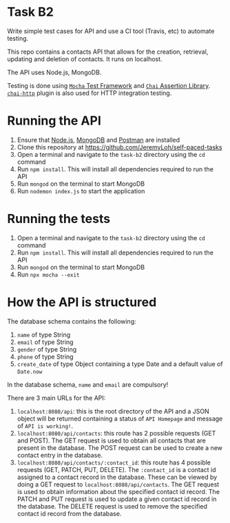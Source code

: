 # Task B2

Write simple test cases for API and use a CI tool (Travis, etc) to automate testing.

This repo contains a contacts API that allows for the creation, retrieval, updating and deletion of contacts. It runs on localhost.

The API uses Node.js, MongoDB.

Testing is done using [`Mocha` Test Framework](https://mochajs.org/) and [`Chai` Assertion Library](https://www.chaijs.com/). [`chai-http`](https://www.chaijs.com/plugins/chai-http/) plugin is also used for HTTP integration testing.

# Running the API

1. Ensure that [Node.js](https://nodejs.org/en/), [MongoDB](https://www.mongodb.com/try/download/community) and [Postman](https://www.postman.com/downloads/) are installed
1. Clone this repository at https://github.com/JeremyLoh/self-paced-tasks
1. Open a terminal and navigate to the `task-b2` directory using the `cd` command
1. Run `npm install`. This will install all dependencies required to run the API
1. Run `mongod` on the terminal to start MongoDB
1. Run `nodemon index.js` to start the application

# Running the tests

1. Open a terminal and navigate to the `task-b2` directory using the `cd` command
1. Run `npm install`. This will install all dependencies required to run the API
1. Run `mongod` on the terminal to start MongoDB
1. Run `npx mocha --exit`

# How the API is structured

The database schema contains the following:

1. `name` of type String
1. `email` of type String
1. `gender` of type String
1. `phone` of type String
1. `create_date` of type Object containing a type Date and a default value of `Date.now`

In the database schema, `name` and `email` are compulsory!

There are 3 main URLs for the API:

1. `localhost:8080/api`: this is the root directory of the API and a JSON object will be returned containing a status of `API Homepage` and message of `API is working!`.
1. `localhost:8080/api/contacts`: this route has 2 possible requests (GET and POST). The GET request is used to obtain all contacts that are present in the database. The POST request can be used to create a new contact entry in the database.
1. `localhost:8080/api/contacts/:contact_id`: this route has 4 possible requests (GET, PATCH, PUT, DELETE). The `:contact_id` is a contact id assigned to a contact record in the database. These can be viewed by doing a GET request to `localhost:8080/api/contacts`. The GET request is used to obtain information about the specified contact id record. The PATCH and PUT request is used to update a given contact id record in the database. The DELETE request is used to remove the specified contact id record from the database.
